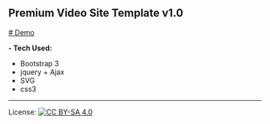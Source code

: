 ## Premium Video Site Template v1.0

[# Demo](http://videotemplate.nichesite.org)

<strong> - Tech Used: </strong>

- Bootstrap 3
- jquery + Ajax
- SVG
- css3

***
License: [![CC BY-SA 4.0](https://img.shields.io/badge/License-CC%20BY--SA%204.0-lightgrey.svg "CC")](https://creativecommons.org/licenses/by-sa/4.0/)
